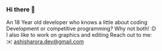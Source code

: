### Hi there 👋

<!--
**ashish4arora/ashish4arora** is a ✨ _special_ ✨ repository because its `README.md` (this file) appears on your GitHub profile.

Here are some ideas to get you started:

- 🔭 I’m currently working on ...
- 🌱 I’m currently learning ...
- 👯 I’m looking to collaborate on ...
- 🤔 I’m looking for help with ...
- 💬 Ask me about ...
- 📫 How to reach me: ...
- 😄 Pronouns: ...
- ⚡ Fun fact: ...
-->

An 18 Year old developer who knows a little about coding <br>
Development or competitive programming? Why not both! :D<br>
I also like to work on graphics and editing
Reach out to me: <br>
✉️ ashisharora.dev@gmail.com

